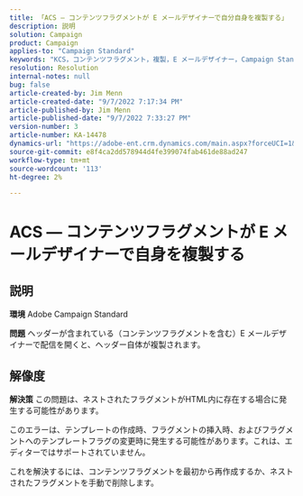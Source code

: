 ```yaml
---
title: 「ACS — コンテンツフラグメントが E メールデザイナーで自分自身を複製する」
description: 説明
solution: Campaign
product: Campaign
applies-to: "Campaign Standard"
keywords: "KCS，コンテンツフラグメント，複製，E メールデザイナー，Campaign Standard"
resolution: Resolution
internal-notes: null
bug: false
article-created-by: Jim Menn
article-created-date: "9/7/2022 7:17:34 PM"
article-published-by: Jim Menn
article-published-date: "9/7/2022 7:33:27 PM"
version-number: 3
article-number: KA-14478
dynamics-url: "https://adobe-ent.crm.dynamics.com/main.aspx?forceUCI=1&pagetype=entityrecord&etn=knowledgearticle&id=2ce9b3b5-e12e-ed11-9db1-0022480866ad"
source-git-commit: e8f4ca2dd578944d4fe399074fab461de88ad247
workflow-type: tm+mt
source-wordcount: '113'
ht-degree: 2%

---
```


# ACS — コンテンツフラグメントが E メールデザイナーで自身を複製する

## 説明


<b>環境</b>
Adobe Campaign Standard

<b>問題</b>
ヘッダーが含まれている（コンテンツフラグメントを含む）E メールデザイナーで配信を開くと、ヘッダー自体が複製されます。


## 解像度


<b>解決策</b>
この問題は、ネストされたフラグメントがHTML内に存在する場合に発生する可能性があります。

このエラーは、テンプレートの作成時、フラグメントの挿入時、およびフラグメントへのテンプレートフラグの変更時に発生する可能性があります。これは、エディターではサポートされていません。

これを解決するには、コンテンツフラグメントを最初から再作成するか、ネストされたフラグメントを手動で削除します。
